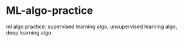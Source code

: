 # ML-algo-practice
ml algo practice: supervised learning algo, unsupervised learning algo, deep learning algo

